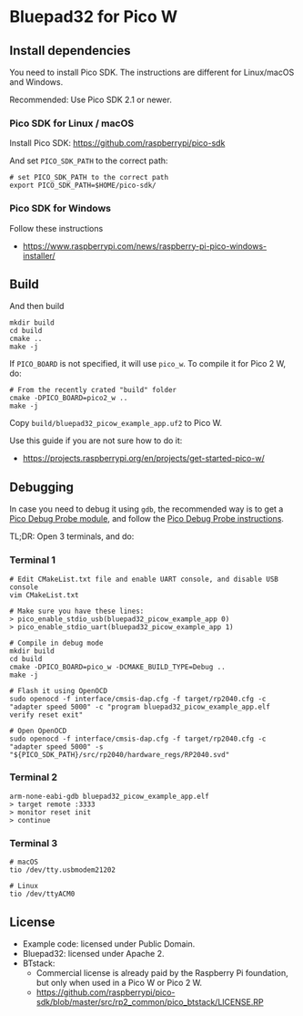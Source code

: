 # Bluepad32 for Pico W

## Install dependencies

You need to install Pico SDK. The instructions are different for Linux/macOS and Windows.

Recommended: Use Pico SDK 2.1 or newer.

### Pico SDK for Linux / macOS

Install Pico SDK: https://github.com/raspberrypi/pico-sdk

And set `PICO_SDK_PATH` to the correct path:

```
# set PICO_SDK_PATH to the correct path
export PICO_SDK_PATH=$HOME/pico-sdk/
```

### Pico SDK for Windows

Follow these instructions

* <https://www.raspberrypi.com/news/raspberry-pi-pico-windows-installer/>

## Build

And then build

```shell
mkdir build
cd build
cmake ..
make -j
```

If `PICO_BOARD` is not specified, it will use `pico_w`. To compile it for Pico 2 W, do:

```shell
# From the recently crated "build" folder
cmake -DPICO_BOARD=pico2_w ..
make -j
```

Copy `build/bluepad32_picow_example_app.uf2` to Pico W.

Use this guide if you are not sure how to do it:

* <https://projects.raspberrypi.org/en/projects/get-started-pico-w/>

## Debugging

In case you need to debug it using `gdb`, the recommended way is to get a [Pico Debug Probe module][pico_probe], and
follow the [Pico Debug Probe instructions][pico_probe_doc].

TL;DR: Open 3 terminals, and do:

### Terminal 1

```shell
# Edit CMakeList.txt file and enable UART console, and disable USB console
vim CMakeList.txt

# Make sure you have these lines:
> pico_enable_stdio_usb(bluepad32_picow_example_app 0)
> pico_enable_stdio_uart(bluepad32_picow_example_app 1)
```

```shell
# Compile in debug mode
mkdir build
cd build
cmake -DPICO_BOARD=pico_w -DCMAKE_BUILD_TYPE=Debug ..
make -j
```

```shell
# Flash it using OpenOCD
sudo openocd -f interface/cmsis-dap.cfg -f target/rp2040.cfg -c "adapter speed 5000" -c "program bluepad32_picow_example_app.elf verify reset exit"
```

```shell
# Open OpenOCD
sudo openocd -f interface/cmsis-dap.cfg -f target/rp2040.cfg -c "adapter speed 5000" -s "${PICO_SDK_PATH}/src/rp2040/hardware_regs/RP2040.svd"
```

### Terminal 2

```shell
arm-none-eabi-gdb bluepad32_picow_example_app.elf
> target remote :3333
> monitor reset init
> continue
```

### Terminal 3

```shell
# macOS
tio /dev/tty.usbmodem21202

# Linux
tio /dev/ttyACM0
```

[pico_probe]: https://www.raspberrypi.com/products/debug-probe/
[pico_probe_doc]: https://www.raspberrypi.com/documentation/microcontrollers/debug-probe.html

## License

- Example code: licensed under Public Domain.
- Bluepad32: licensed under Apache 2.
- BTstack:
  - Commercial license is already paid by the Raspberry Pi foundation, but only when used in a Pico W or Pico 2 W.
  - <https://github.com/raspberrypi/pico-sdk/blob/master/src/rp2_common/pico_btstack/LICENSE.RP>

